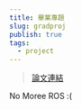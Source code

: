 ```yaml
---
title: 畢業專題
slug: gradproj
publish: true
tags:
  - project
---
```


>[論文連結](https://drive.google.com/file/d/1T0W3_rBjih3zZ1Ew4sfCWNGTgnzDVLkg/view)

No Moree ROS :(